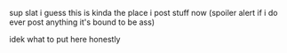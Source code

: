 sup slat i guess this is kinda the place i post stuff now (spoiler alert if i do ever post anything it's bound to be ass)

idek what to put here honestly
